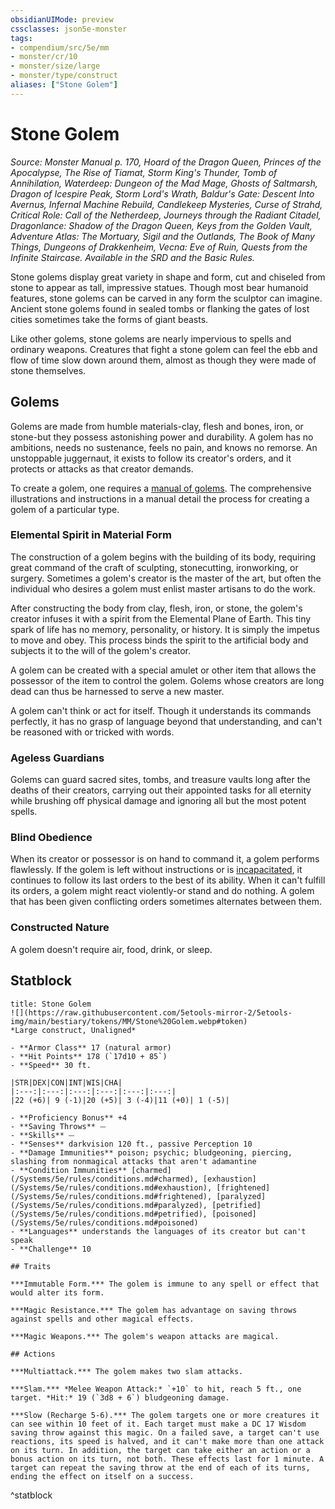 ```yaml
---
obsidianUIMode: preview
cssclasses: json5e-monster
tags:
- compendium/src/5e/mm
- monster/cr/10
- monster/size/large
- monster/type/construct
aliases: ["Stone Golem"]
---
```

# Stone Golem
*Source: Monster Manual p. 170, Hoard of the Dragon Queen, Princes of the Apocalypse, The Rise of Tiamat, Storm King's Thunder, Tomb of Annihilation, Waterdeep: Dungeon of the Mad Mage, Ghosts of Saltmarsh, Dragon of Icespire Peak, Storm Lord's Wrath, Baldur's Gate: Descent Into Avernus, Infernal Machine Rebuild, Candlekeep Mysteries, Curse of Strahd, Critical Role: Call of the Netherdeep, Journeys through the Radiant Citadel, Dragonlance: Shadow of the Dragon Queen, Keys from the Golden Vault, Adventure Atlas: The Mortuary, Sigil and the Outlands, The Book of Many Things, Dungeons of Drakkenheim, Vecna: Eve of Ruin, Quests from the Infinite Staircase. Available in the SRD and the Basic Rules.*  

Stone golems display great variety in shape and form, cut and chiseled from stone to appear as tall, impressive statues. Though most bear humanoid features, stone golems can be carved in any form the sculptor can imagine. Ancient stone golems found in sealed tombs or flanking the gates of lost cities sometimes take the forms of giant beasts.

Like other golems, stone golems are nearly impervious to spells and ordinary weapons. Creatures that fight a stone golem can feel the ebb and flow of time slow down around them, almost as though they were made of stone themselves.

## Golems

Golems are made from humble materials-clay, flesh and bones, iron, or stone-but they possess astonishing power and durability. A golem has no ambitions, needs no sustenance, feels no pain, and knows no remorse. An unstoppable juggernaut, it exists to follow its creator's orders, and it protects or attacks as that creator demands.

To create a golem, one requires a [manual of golems](/Systems/5e/items/manual-of-golems.md). The comprehensive illustrations and instructions in a manual detail the process for creating a golem of a particular type.

### Elemental Spirit in Material Form

The construction of a golem begins with the building of its body, requiring great command of the craft of sculpting, stonecutting, ironworking, or surgery. Sometimes a golem's creator is the master of the art, but often the individual who desires a golem must enlist master artisans to do the work.

After constructing the body from clay, flesh, iron, or stone, the golem's creator infuses it with a spirit from the Elemental Plane of Earth. This tiny spark of life has no memory, personality, or history. It is simply the impetus to move and obey. This process binds the spirit to the artificial body and subjects it to the will of the golem's creator.

A golem can be created with a special amulet or other item that allows the possessor of the item to control the golem. Golems whose creators are long dead can thus be harnessed to serve a new master.

A golem can't think or act for itself. Though it understands its commands perfectly, it has no grasp of language beyond that understanding, and can't be reasoned with or tricked with words.

### Ageless Guardians

Golems can guard sacred sites, tombs, and treasure vaults long after the deaths of their creators, carrying out their appointed tasks for all eternity while brushing off physical damage and ignoring all but the most potent spells.

### Blind Obedience

When its creator or possessor is on hand to command it, a golem performs flawlessly. If the golem is left without instructions or is [incapacitated](/Systems/5e/rules/conditions.md#incapacitated), it continues to follow its last orders to the best of its ability. When it can't fulfill its orders, a golem might react violently-or stand and do nothing. A golem that has been given conflicting orders sometimes alternates between them.

### Constructed Nature

A golem doesn't require air, food, drink, or sleep.

## Statblock

```ad-statblock
title: Stone Golem
![](https://raw.githubusercontent.com/5etools-mirror-2/5etools-img/main/bestiary/tokens/MM/Stone%20Golem.webp#token)
*Large construct, Unaligned*

- **Armor Class** 17 (natural armor)
- **Hit Points** 178 (`17d10 + 85`)
- **Speed** 30 ft.

|STR|DEX|CON|INT|WIS|CHA|
|:---:|:---:|:---:|:---:|:---:|:---:|
|22 (+6)| 9 (-1)|20 (+5)| 3 (-4)|11 (+0)| 1 (-5)|

- **Proficiency Bonus** +4
- **Saving Throws** ⏤
- **Skills** ⏤
- **Senses** darkvision 120 ft., passive Perception 10
- **Damage Immunities** poison; psychic; bludgeoning, piercing, slashing from nonmagical attacks that aren't adamantine
- **Condition Immunities** [charmed](/Systems/5e/rules/conditions.md#charmed), [exhaustion](/Systems/5e/rules/conditions.md#exhaustion), [frightened](/Systems/5e/rules/conditions.md#frightened), [paralyzed](/Systems/5e/rules/conditions.md#paralyzed), [petrified](/Systems/5e/rules/conditions.md#petrified), [poisoned](/Systems/5e/rules/conditions.md#poisoned)
- **Languages** understands the languages of its creator but can't speak
- **Challenge** 10

## Traits

***Immutable Form.*** The golem is immune to any spell or effect that would alter its form.

***Magic Resistance.*** The golem has advantage on saving throws against spells and other magical effects.

***Magic Weapons.*** The golem's weapon attacks are magical.

## Actions

***Multiattack.*** The golem makes two slam attacks.

***Slam.*** *Melee Weapon Attack:* `+10` to hit, reach 5 ft., one target. *Hit:* 19 (`3d8 + 6`) bludgeoning damage.

***Slow (Recharge 5-6).*** The golem targets one or more creatures it can see within 10 feet of it. Each target must make a DC 17 Wisdom saving throw against this magic. On a failed save, a target can't use reactions, its speed is halved, and it can't make more than one attack on its turn. In addition, the target can take either an action or a bonus action on its turn, not both. These effects last for 1 minute. A target can repeat the saving throw at the end of each of its turns, ending the effect on itself on a success.
```
^statblock